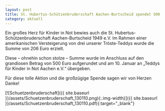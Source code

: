 ```yaml
---
layout: post
title: St. Hubertus-Schützenbruderschaft Aachen-Burtscheid spendet 500 Euro
category: aktuell
---
```


Ein großes Herz für Kinder in Not bewies auch die St. Hubertus-Schützenbruderschaft Aachen-Burtscheid 1949 e.V. Im Rahmen einer amerikanischen Versteigerung von drei unserer Tröste-Teddys wurde die Summe von 206 Euro erzielt.

Diese – ohnehin schon stolze – Summe wurde im Anschluss auf den grandiosen Betrag von 500 Euro aufgerundet und am 10. Januar an „Teddys für Kinder in Not Aachen e.V.“ übergeben.

Für diese tolle Aktion und die großzügige Spende sagen wir von Herzen Danke!

[![Schuetzenbruderschaft]({{ site.baseurl }}/assets/Schuetzenbruderschaft_130110.png){:.img-width}]({{ site.baseurl }}/assets/Schuetzenbruderschaft_130110.pdf){:target="_blank"}
